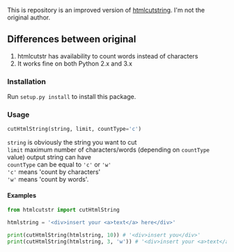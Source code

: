 This is repository is an improved version of [htmlcutstring](https://code.google.com/p/cut-html-string/).
I'm not the original author.

## Differences between original ##
1. htmlcutstr has availability to count words instead of characters
2. It works fine on both Python 2.x and 3.x

### Installation ###
Run ```setup.py install``` to install this package.

### Usage ###
```python
cutHtmlString(string, limit, countType='c')
```

```string``` is obviously the string you want to cut<br/>
```limit``` maximum number of characters/words (depending on ```countType``` value) output string can have<br/>
```countType``` can be equal to ```'c'``` or ```'w'```<br/>
```'c'``` means 'count by characters'<br/>
```'w'``` means 'count by words'.

#### Examples ####
```python
from htmlcutstr import cutHtmlString

htmlstring = '<div>insert your <a>text</a> here</div>'

print(cutHtmlString(htmlstring, 10)) # '<div>insert you</div>'
print(cutHtmlString(htmlstring, 3, 'w')) # '<div>insert your <a>text</a></div>'
```
